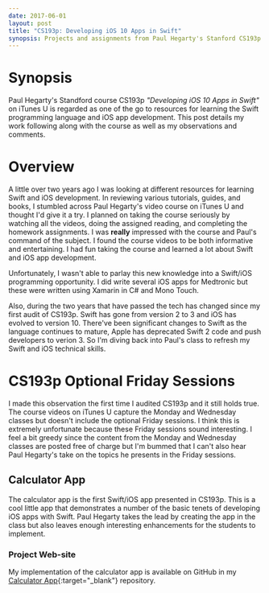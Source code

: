 ```yaml
---
date: 2017-06-01
layout: post
title: "CS193p: Developing iOS 10 Apps in Swift"
synopsis: Projects and assignments from Paul Hegarty's Stanford CS193p course.
---
```


# Synopsis

Paul Hegarty's Standford course CS193p _"Developing iOS 10 Apps in Swift"_ on iTunes U is regarded as one of the go to resources for learning the Swift programming language and iOS app development. This post details my work following along with the course as well as my observations and comments.

# Overview

A little over two years ago I was looking at different resources for learning Swift and iOS development. In reviewing various tutorials, guides, and books, I stumbled across Paul Hegarty's video course on iTunes U and thought I'd give it a try. I planned on taking the course seriously by watching all the videos, doing the assigned reading, and completing the homework assignments. I was __really__ impressed with the course and Paul's command of the subject. I found the course videos to be both informative and entertaining. I had fun taking the course and learned a lot about Swift and iOS app development.

Unfortunately, I wasn't able to parlay this new knowledge into a Swift/iOS programming opportunity. I did write several iOS apps for Medtronic but these were written using Xamarin in C# and Mono Touch.

Also, during the two years that have passed the tech has changed since my first audit of CS193p. Swift has gone from version 2 to 3 and iOS has evolved to version 10. There've been significant changes to Swift as the language continues to mature, Apple has deprecated Swift 2 code and push developers to verion 3. So I'm diving back into Paul's class to refresh my Swift and iOS technical skills.

# CS193p Optional Friday Sessions

I made this observation the first time I audited CS193p and it still holds true. The course videos on iTunes U capture the Monday and Wednesday classes but doesn't include the optional Friday sessions. I think this is extremely unfortunate because these Friday sessions sound interesting. I feel a bit greedy since the content from the Monday and Wednesday classes are posted free of charge but I'm bummed that I can't also hear Paul Hegarty's take on the topics he presents in the Friday sessions.


## Calculator App

The calculator app is the first Swift/iOS app presented in CS193p. This is a cool little app that demonstrates a number of the basic tenets of developing iOS apps with Swift. Paul Hegarty takes the lead by creating the app in the class but also leaves enough interesting enhancements for the students to implement.

### Project Web-site

My implementation of the calculator app is available on GitHub in my [Calculator App](http://shinyobjectaffliction.com/cs193p-calculator){:target="_blank"} repository.
